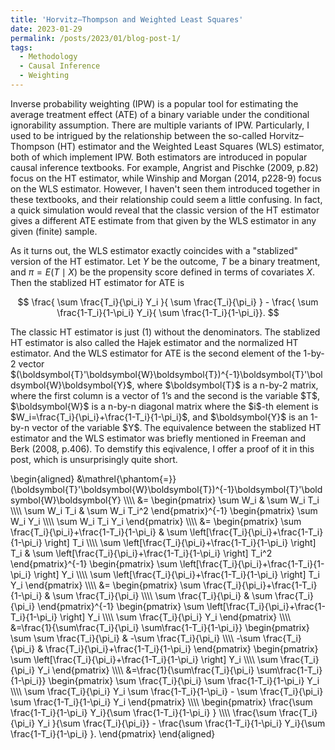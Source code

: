 ```yaml
---
title: 'Horvitz–Thompson and Weighted Least Squares'
date: 2023-01-29
permalink: /posts/2023/01/blog-post-1/
tags:
  - Methodology
  - Causal Inference
  - Weighting
---
```



Inverse probability weighting (IPW) is a popular tool for estimating the average treatment effect (ATE) of a binary variable under the conditional ignorability assumption. There are multiple variants of IPW. Particularly, I used to be intrigued by the relationship between the so-called Horvitz–Thompson (HT) estimator and the Weighted Least Squares (WLS) estimator, both of which implement IPW. Both estimators are introduced in popular causal inference textbooks. For example, Angrist and Pischke (2009, p.82) focus on the HT estimator, while Winship and Morgan (2014, p228-9) focus on the WLS estimator. However, I haven't seen them introduced together in these textbooks, and their relationship could seem a little confusing. In fact, a quick simulation would reveal that the classic version of the HT estimator gives a different ATE estimate from that given by the WLS estimator in any given (finite) sample. 

As it turns out, the WLS estimator exactly coincides with a "stablized" version of the HT estimator. Let $Y$ be the outcome, $T$ be a binary treatment, and $\pi=E(T \mid X)$ be the propensity score defined in terms of covariates $X$. Then the stablized HT estimator for ATE is 
<p style="text-align: center;">$$ \frac{ \sum  \frac{T_i}{\pi_i} Y_i }{  \sum \frac{T_i}{\pi_i} } - \frac{ \sum \frac{1-T_i}{1-\pi_i} Y_i}{ \sum \frac{1-T_i}{1-\pi_i}}. $$</p>
The classic HT estimator is just (1) without the denominators. The stablized HT estimator is also called the Hajek estimator and the normalized HT estimator. And the WLS estimator for ATE is the second element of the 1-by-2 vector $(\boldsymbol{T}'\boldsymbol{W}\boldsymbol{T})^{-1}\boldsymbol{T}'\boldsymbol{W}\boldsymbol{Y}$, where $\boldsymbol{T}$ is a n-by-2 matrix, where the first column is a vector of 1’s and the second is the variable $T$, $\boldsymbol{W}$ is a n-by-n diagonal matrix where the $i$-th element is $W_i=\frac{T_i}{\pi_i}+\frac{1-T_i}{1-\pi_i}$, and $\boldsymbol{Y}$ is an 1-by-n vector of the variable $Y$. The equivalence between the stablized HT estimator and the WLS estimator was briefly mentioned in Freeman and Berk (2008, p.406). To demstify this eqivalence, I offer a proof of it in this post, which is unsurprisingly quite short. 

\begin{aligned}
&\mathrel{\phantom{=}}(\boldsymbol{T}'\boldsymbol{W}\boldsymbol{T})^{-1}\boldsymbol{T}'\boldsymbol{W}\boldsymbol{Y} \\\\\\\\
&= \begin{pmatrix}
\sum W_i & \sum W_i T_i \\\\\\\\
\sum W_i T_i & \sum W_i T_i^2
\end{pmatrix}^{-1} 
\begin{pmatrix}
\sum W_i Y_i \\\\\\\\
\sum W_i T_i Y_i
\end{pmatrix} \\\\\\\\
&= \begin{pmatrix}
\sum \frac{T_i}{\pi_i}+\frac{1-T_i}{1-\pi_i} & \sum \left[\frac{T_i}{\pi_i}+\frac{1-T_i}{1-\pi_i} \right] T_i \\\\\\\\
\sum \left[\frac{T_i}{\pi_i}+\frac{1-T_i}{1-\pi_i} \right] T_i & \sum \left[\frac{T_i}{\pi_i}+\frac{1-T_i}{1-\pi_i} \right] T_i^2
\end{pmatrix}^{-1} 
\begin{pmatrix}
\sum \left[\frac{T_i}{\pi_i}+\frac{1-T_i}{1-\pi_i} \right] Y_i \\\\\\\\
\sum \left[\frac{T_i}{\pi_i}+\frac{1-T_i}{1-\pi_i} \right] T_i Y_i
\end{pmatrix} \\\\\\\\
&= \begin{pmatrix}
\sum \frac{T_i}{\pi_i}+\frac{1-T_i}{1-\pi_i} & \sum \frac{T_i}{\pi_i} \\\\\\\\
\sum \frac{T_i}{\pi_i} & \sum \frac{T_i}{\pi_i}
\end{pmatrix}^{-1} 
\begin{pmatrix}
\sum \left[\frac{T_i}{\pi_i}+\frac{1-T_i}{1-\pi_i} \right] Y_i \\\\\\\\
\sum \frac{T_i}{\pi_i} Y_i
\end{pmatrix} \\\\\\\\
&=\frac{1}{\sum\frac{T_i}{\pi_i} \sum\frac{1-T_i}{1-\pi_i}} 
\begin{pmatrix}
\sum \sum \frac{T_i}{\pi_i} & -\sum \frac{T_i}{\pi_i} \\\\\\\\
-\sum \frac{T_i}{\pi_i} & \frac{T_i}{\pi_i}+\frac{1-T_i}{1-\pi_i} 
\end{pmatrix}
\begin{pmatrix}
\sum \left[\frac{T_i}{\pi_i}+\frac{1-T_i}{1-\pi_i} \right] Y_i \\\\\\\\
\sum \frac{T_i}{\pi_i} Y_i
\end{pmatrix} \\\\\\\\
&=\frac{1}{\sum\frac{T_i}{\pi_i} \sum\frac{1-T_i}{1-\pi_i}} 
\begin{pmatrix}
\sum \frac{T_i}{\pi_i} \sum \frac{1-T_i}{1-\pi_i} Y_i \\\\\\\\
\sum \frac{T_i}{\pi_i} Y_i \sum \frac{1-T_i}{1-\pi_i} - \sum \frac{T_i}{\pi_i} \sum \frac{1-T_i}{1-\pi_i} Y_i 
\end{pmatrix} \\\\\\\\
\begin{pmatrix}
\frac{\sum \frac{1-T_i}{1-\pi_i} Y_i}{\sum \frac{1-T_i}{1-\pi_i} } \\\\\\\\
\frac{\sum \frac{T_i}{\pi_i} Y_i }{\sum \frac{T_i}{\pi_i}} - \frac{\sum \frac{1-T_i}{1-\pi_i} Y_i}{\sum \frac{1-T_i}{1-\pi_i} }. 
\end{pmatrix}
\end{aligned}
